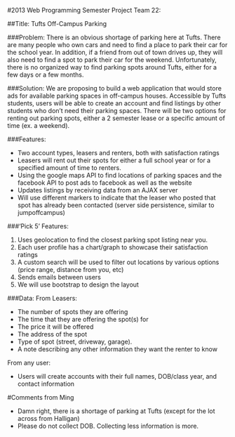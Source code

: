 #2013 Web Programming Semester Project Team 22:

##Title: Tufts Off-Campus Parking

###Problem:
There is an obvious shortage of parking here at Tufts.  There are many people who own cars and need to find a place to park their car for the school year.  In addition, if a friend from out of town drives up, they will also need to find a spot to park their car for the weekend.  Unfortunately, there is no organized way to find parking spots around Tufts, either for a few days or a few months.

###Solution:
We are proposing to build a web application that would store ads for available parking spaces in off-campus houses.  Accessible by Tufts students, users will be able to create an account and find listings by other students who don’t need their parking spaces.  There will be two options for renting out parking spots, either a 2 semester lease or a specific amount of time (ex. a weekend).  

###Features:
* Two account types, leasers and renters, both with satisfaction ratings
* Leasers will rent out their spots for either a full school year or for a specified amount of time to renters.
* Using the google maps API to find locations of parking spaces and the facebook API to post ads to facebook as well as the website
* Updates listings by receiving data from an AJAX server
* Will use different markers to indicate that the leaser who posted that spot has already been contacted (server side persistence, similar to jumpoffcampus)

###‘Pick 5’ Features:
1. Uses geolocation to find the closest parking spot listing near you.  
2. Each user profile has a chart/graph to showcase their satisfaction ratings  
3. A custom search will be used to filter out locations by various options (price range, distance from you, etc)  
4. Sends emails between users  
5. We will use bootstrap to design the layout  

###Data:
From Leasers:
* The number of spots they are offering 
* The time that they are offering the spot(s) for 
* The price it will be offered
* The address of the spot
* Type of spot (street, driveway, garage).
* A note describing any other information they want the renter to know

From any user:
* Users will create accounts with their full names, DOB/class year, and contact information

#Comments from Ming
* Damn right, there is a shortage of parking at Tufts (except for the lot across from Halligan)
* Please do not collect DOB. Collecting less information is more.
